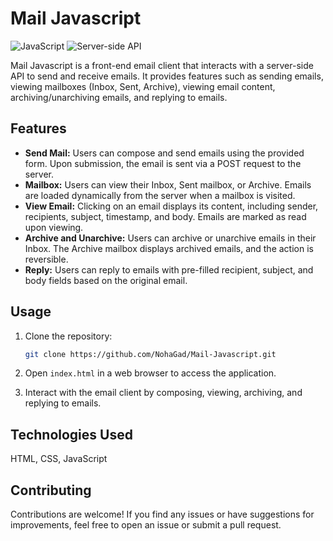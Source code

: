 # Mail Javascript

![JavaScript](https://img.shields.io/badge/JavaScript-Frontend-yellow)
![Server-side API](https://img.shields.io/badge/Server--side%20API-Specify%20API%20Here-orange)

Mail Javascript is a front-end email client that interacts with a server-side API to send and receive emails. It provides features such as sending emails, viewing mailboxes (Inbox, Sent, Archive), viewing email content, archiving/unarchiving emails, and replying to emails.

## Features

- **Send Mail:** Users can compose and send emails using the provided form. Upon submission, the email is sent via a POST request to the server.
- **Mailbox:** Users can view their Inbox, Sent mailbox, or Archive. Emails are loaded dynamically from the server when a mailbox is visited.
- **View Email:** Clicking on an email displays its content, including sender, recipients, subject, timestamp, and body. Emails are marked as read upon viewing.
- **Archive and Unarchive:** Users can archive or unarchive emails in their Inbox. The Archive mailbox displays archived emails, and the action is reversible.
- **Reply:** Users can reply to emails with pre-filled recipient, subject, and body fields based on the original email.

## Usage

1. Clone the repository:

   ```bash
   git clone https://github.com/NohaGad/Mail-Javascript.git

2. Open `index.html` in a web browser to access the application.

3. Interact with the email client by composing, viewing, archiving, and replying to emails.

## Technologies Used

HTML, CSS, JavaScript

## Contributing
Contributions are welcome! If you find any issues or have suggestions for improvements, feel free to open an issue or submit a pull request.

